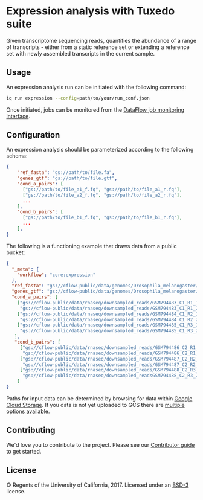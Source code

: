 # Expression analysis with Tuxedo suite

Given transcriptome sequencing reads, quantifies the abundance of a range of transcripts - either from a static reference set or extending a reference set with newly assembled transcripts in the current sample.

## Usage

An expression analysis run can be initiated with the following command:

```bash
iq run expression --config=path/to/your/run_conf.json
```

Once initiated, jobs can be monitored from the [DataFlow job monitoring interface](https://cloud.google.com/dataflow/pipelines/dataflow-monitoring-intf).

## Configuration

An expression analysis should be parameterized according to the following schema:

```json
{
    "ref_fasta": "gs://path/to/file.fa",
    "genes_gtf": "gs://path/to/file.gtf",
    "cond_a_pairs": [
      ["gs://path/to/file_a1_f.fq", "gs://path/to/file_a1_r.fq"],
      ["gs://path/to/file_a2_f.fq", "gs://path/to/file_a2_r.fq"],
      ...
    ],
    "cond_b_pairs": [
      ["gs://path/to/file_b1_f.fq", "gs://path/to/file_b1_r.fq"],
      ...
    ],
}
```

The following is a functioning example that draws data from a public bucket:

```json
{
  "_meta": {
    "workflow": "core:expression"
  },
  "ref_fasta": "gs://cflow-public/data/genomes/Drosophila_melanogaster/Ensembl/BDGP5.25/Sequence/BowtieIndex/genome.fa",
  "genes_gtf": "gs://cflow-public/data/genomes/Drosophila_melanogaster/Ensembl/BDGP5.25/Annotation/Archives/archive-2015-07-17-14-30-26/Genes/genes.gtf",
  "cond_a_pairs": [
    ["gs://cflow-public/data/rnaseq/downsampled_reads/GSM794483_C1_R1_1_small.fq",
     "gs://cflow-public/data/rnaseq/downsampled_reads/GSM794483_C1_R1_2_small.fq"],
    ["gs://cflow-public/data/rnaseq/downsampled_reads/GSM794484_C1_R2_1_small.fq",
     "gs://cflow-public/data/rnaseq/downsampled_reads/GSM794484_C1_R2_2_small.fq"],
    ["gs://cflow-public/data/rnaseq/downsampled_reads/GSM794485_C1_R3_1_small.fq",
     "gs://cflow-public/data/rnaseq/downsampled_reads/GSM794485_C1_R3_2_small.fq"]
   ],
   "cond_b_pairs": [
     ["gs://cflow-public/data/rnaseq/downsampled_reads/GSM794486_C2_R1_1_small.fq",
      "gs://cflow-public/data/rnaseq/downsampled_reads/GSM794486_C2_R1_2_small.fq"],
     ["gs://cflow-public/data/rnaseq/downsampled_reads/GSM794487_C2_R2_1_small.fq",
      "gs://cflow-public/data/rnaseq/downsampled_reads/GSM794487_C2_R2_2_small.fq"],
     ["gs://cflow-public/data/rnaseq/downsampled_reads/GSM794488_C2_R3_1_small.fq",
      "gs://cflow-public/data/rnaseq/downsampled_readsGSM794488_C2_R3_2_small.fq"]
    ]
}

```

Paths for input data can be determined by browsing for data within [Google Cloud Storage](https://console.cloud.google.com/storage/). If you data is not yet uploaded to GCS there are [multiple options available](https://cloud.google.com/storage/docs/object-basics).

## Contributing

We'd love you to contribute to the project. Please see our [Contributor guide](../../../CONTRIBUTING.md) to get started.

## License

© Regents of the University of California, 2017. Licensed under an [BSD-3](../../../LICENSE) license.
